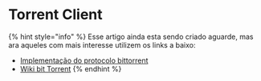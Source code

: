 # Torrent Client

{% hint style="info" %}
Esse artigo ainda esta sendo criado aguarde, mas ara aqueles com mais interesse utilizem os links a baixo:

* [Implementação do protocolo bittorrent](http://www.bittorrent.org/)
* [Wiki bit Torrent](https://wiki.theory.org/index.php/Main_Page)
{% endhint %}



